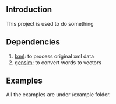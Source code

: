 ## Introduction
This project is used to do something

## Dependencies
1. [lxml](http://lxml.de/): to process original xml data
2. [gensim](https://radimrehurek.com/gensim/): to convert words to vectors 

## Examples
All the examples are under /example folder.